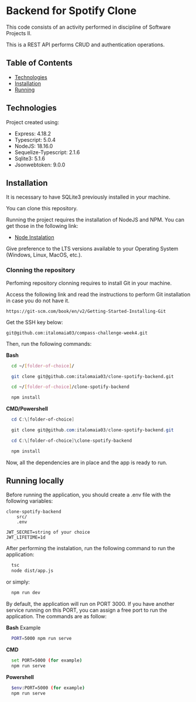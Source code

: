 # Backend for Spotify Clone

This code consists of an activity performed in discipline of Software Projects II.

This is a REST API performs CRUD and authentication operations.


## Table of Contents
* [Technologies](#technologies)
* [Installation](#technologies)
* [Running](#running-locally)
## Technologies

Project created using:

* Express: 4.18.2
* Typescript: 5.0.4
* NodeJS: 18.16.0
* Sequelize-Typescript: 2.1.6
* Sqlite3: 5.1.6
* Jsonwebtoken: 9.0.0



## Installation
It is necessary to have SQLite3 previously installed in your machine.

You can clone this repository.

Running the project requires the installation of NodeJS and NPM. You can get those in the following link:

* [Node Instalation](https://nodejs.org/en)

Give preference to the LTS versions available to your Operating System (Windows, Linux, MacOS, etc.).

### Clonning the repository

Perfoming repository clonning requires to install Git in your machine. 

Access the following link and read the instructions to perform Git installation in case you do not have it.

```
https://git-scm.com/book/en/v2/Getting-Started-Installing-Git
```

Get the SSH key below:

```
git@github.com:italomaia03/compass-challenge-week4.git
```

Then, run the following commands:

**Bash**
```bash
  cd ~/[folder-of-choice]/

  git clone git@github.com:italomaia03/clone-spotify-backend.git

  cd ~/[folder-of-choice]/clone-spotify-backend

  npm install
```
**CMD/Powershell**
```powershell
  cd C:\[folder-of-choice]

  git clone git@github.com:italomaia03/clone-spotify-backend.git

  cd C:\[folder-of-choice]\clone-spotify-backend

  npm install
```
Now, all the dependencies are in place and the app is ready to run.
## Running locally

Before running the application, you should create a .env file with the following variables:

```
clone-spotify-backend
    src/
    .env
```

```
JWT_SECRET=string of your choice
JWT_LIFETIME=1d
```

After performing the instalation, run the following command to run the application:

```bash
  tsc
  node dist/app.js
```
or simply:

```bash
  npm run dev
```
By default, the application will run on PORT 3000. If you have another service running on this PORT, you can assign a free port to run the application. The commands are as follow:

**Bash**
Example
```bash
  PORT=5000 npm run serve
```
**CMD**
```bash
  set PORT=5000 (for example)
  npm run serve
```
**Powershell**
```bash
  $env:PORT=5000 (for example)
  npm run serve
```
